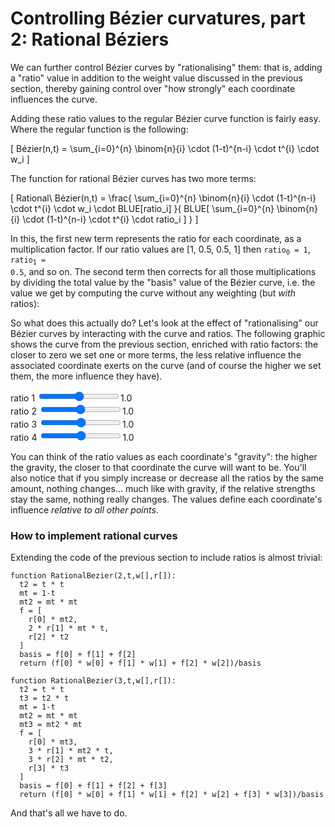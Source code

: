 # Controlling Bézier curvatures, part 2: Rational Béziers

We can further control Bézier curves by "rationalising" them: that is, adding a "ratio" value in addition to the weight value discussed in the previous section, thereby gaining control over "how strongly" each coordinate influences the curve.

Adding these ratio values to the regular Bézier curve function is fairly easy. Where the regular function is the following:

\[
  Bézier(n,t) = \sum_{i=0}^{n} \binom{n}{i} \cdot (1-t)^{n-i} \cdot t^{i} \cdot w_i
\]

The function for rational Bézier curves has two more terms:

\[
  Rational\ Bézier(n,t) = \frac{ \sum_{i=0}^{n} \binom{n}{i} \cdot (1-t)^{n-i} \cdot t^{i} \cdot w_i \cdot BLUE[ratio_i] }{ BLUE[ \sum_{i=0}^{n} \binom{n}{i} \cdot (1-t)^{n-i} \cdot t^{i} \cdot ratio_i ] }
\]

In this, the first new term represents the ratio for each coordinate, as a multiplication factor. If our ratio values are [1, 0.5, 0.5, 1] then <code>ratio<sub>0</sub> = 1</code>, <code>ratio<sub>1</sub> = 0.5</code>, and so on. The second term then corrects for all those multiplications by dividing the total value by the "basis" value of the Bézier curve, i.e. the value we get by computing the curve without any weighting (but _with_ ratios):

So what does this actually do? Let's look at the effect of "rationalising" our Bézier curves by interacting with the curve and ratios. The following graphic shows the curve from the previous section, enriched with ratio factors: the closer to zero we set one or more terms, the less relative influence the associated coordinate exerts on the curve (and of course the higher we set them, the more influence they have).

<graphics-element title="Our rational cubic Bézier curve" src="./rational.js">
  ratio 1 <input type="range" min="0" max="2" value="1" step="0.01"><span>1.0</span><br>
  ratio 2 <input type="range" min="0" max="2" value="1" step="0.01"><span>1.0</span><br>
  ratio 3 <input type="range" min="0" max="2" value="1" step="0.01"><span>1.0</span><br>
  ratio 4 <input type="range" min="0" max="2" value="1" step="0.01"><span>1.0</span>
</graphics-element>

You can think of the ratio values as each coordinate's "gravity": the higher the gravity, the closer to that coordinate the curve will want to be. You'll also notice that if you simply increase or decrease all the ratios by the same amount, nothing changes... much like with gravity, if the relative strengths stay the same, nothing really changes. The values define each coordinate's influence _relative to all other points_.

<div class="howtocode">

### How to implement rational curves

Extending the code of the previous section to include ratios is almost trivial:

```
function RationalBezier(2,t,w[],r[]):
  t2 = t * t
  mt = 1-t
  mt2 = mt * mt
  f = [
    r[0] * mt2,
    2 * r[1] * mt * t,
    r[2] * t2
  ]
  basis = f[0] + f[1] + f[2]
  return (f[0] * w[0] + f[1] * w[1] + f[2] * w[2])/basis

function RationalBezier(3,t,w[],r[]):
  t2 = t * t
  t3 = t2 * t
  mt = 1-t
  mt2 = mt * mt
  mt3 = mt2 * mt
  f = [
    r[0] * mt3,
    3 * r[1] * mt2 * t,
    3 * r[2] * mt * t2,
    r[3] * t3
  ]
  basis = f[0] + f[1] + f[2] + f[3]
  return (f[0] * w[0] + f[1] * w[1] + f[2] * w[2] + f[3] * w[3])/basis
```

And that's all we have to do.

</div>
